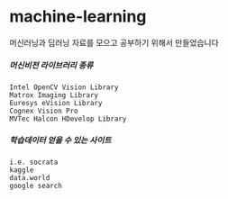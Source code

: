 # machine-learning

머신러닝과 딥러닝 자료를 모으고 공부하기 위해서 만들었습니다


##### 머신비전 라이브러리 종류

    Intel OpenCV Vision Library
    Matrox Imaging Library
    Euresys eVision Library
    Cognex Vision Pro
    MVTec Halcon HDevelop Library
    
##### 학습데이터 얻을 수 있는 사이트

    i.e. socrata
    kaggle
    data.world
    google search
<!--
https://jmp-machinepro.tistory.com/6
-->
